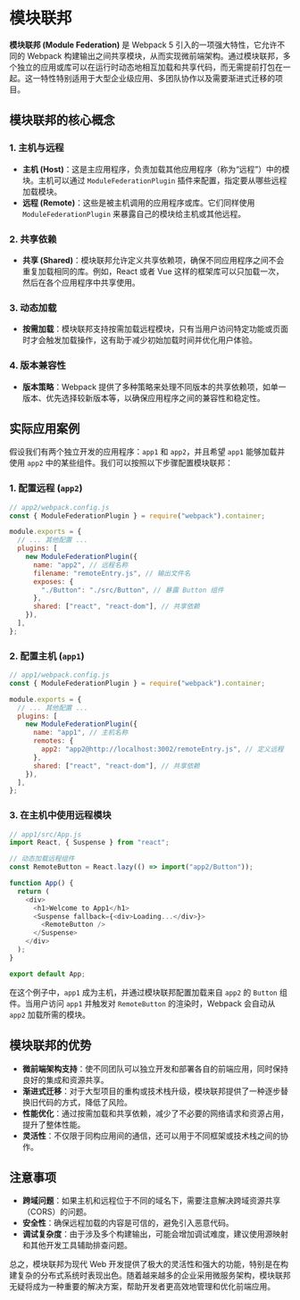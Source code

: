 # 模块联邦

**模块联邦 (Module Federation)** 是 Webpack 5 引入的一项强大特性，它允许不同的 Webpack 构建输出之间共享模块，从而实现微前端架构。通过模块联邦，多个独立的应用或库可以在运行时动态地相互加载和共享代码，而无需提前打包在一起。这一特性特别适用于大型企业级应用、多团队协作以及需要渐进式迁移的项目。

## 模块联邦的核心概念

### 1. **主机与远程**

- **主机 (Host)**：这是主应用程序，负责加载其他应用程序（称为“远程”）中的模块。主机可以通过 `ModuleFederationPlugin` 插件来配置，指定要从哪些远程加载模块。
- **远程 (Remote)**：这些是被主机调用的应用程序或库。它们同样使用 `ModuleFederationPlugin` 来暴露自己的模块给主机或其他远程。

### 2. **共享依赖**

- **共享 (Shared)**：模块联邦允许定义共享依赖项，确保不同应用程序之间不会重复加载相同的库。例如，React 或者 Vue 这样的框架库可以只加载一次，然后在各个应用程序中共享使用。

### 3. **动态加载**

- **按需加载**：模块联邦支持按需加载远程模块，只有当用户访问特定功能或页面时才会触发加载操作，这有助于减少初始加载时间并优化用户体验。

### 4. **版本兼容性**

- **版本策略**：Webpack 提供了多种策略来处理不同版本的共享依赖项，如单一版本、优先选择较新版本等，以确保应用程序之间的兼容性和稳定性。

## 实际应用案例

假设我们有两个独立开发的应用程序：`app1` 和 `app2`，并且希望 `app1` 能够加载并使用 `app2` 中的某些组件。我们可以按照以下步骤配置模块联邦：

### 1. **配置远程 (`app2`)**

```javascript
// app2/webpack.config.js
const { ModuleFederationPlugin } = require("webpack").container;

module.exports = {
  // ... 其他配置 ...
  plugins: [
    new ModuleFederationPlugin({
      name: "app2", // 远程名称
      filename: "remoteEntry.js", // 输出文件名
      exposes: {
        "./Button": "./src/Button", // 暴露 Button 组件
      },
      shared: ["react", "react-dom"], // 共享依赖
    }),
  ],
};
```

### 2. **配置主机 (`app1`)**

```javascript
// app1/webpack.config.js
const { ModuleFederationPlugin } = require("webpack").container;

module.exports = {
  // ... 其他配置 ...
  plugins: [
    new ModuleFederationPlugin({
      name: "app1", // 主机名称
      remotes: {
        app2: "app2@http://localhost:3002/remoteEntry.js", // 定义远程
      },
      shared: ["react", "react-dom"], // 共享依赖
    }),
  ],
};
```

### 3. **在主机中使用远程模块**

```javascript
// app1/src/App.js
import React, { Suspense } from "react";

// 动态加载远程组件
const RemoteButton = React.lazy(() => import("app2/Button"));

function App() {
  return (
    <div>
      <h1>Welcome to App1</h1>
      <Suspense fallback={<div>Loading...</div>}>
        <RemoteButton />
      </Suspense>
    </div>
  );
}

export default App;
```

在这个例子中，`app1` 成为主机，并通过模块联邦配置加载来自 `app2` 的 `Button` 组件。当用户访问 `app1` 并触发对 `RemoteButton` 的渲染时，Webpack 会自动从 `app2` 加载所需的模块。

## 模块联邦的优势

- **微前端架构支持**：使不同团队可以独立开发和部署各自的前端应用，同时保持良好的集成和资源共享。
- **渐进式迁移**：对于大型项目的重构或技术栈升级，模块联邦提供了一种逐步替换旧代码的方式，降低了风险。
- **性能优化**：通过按需加载和共享依赖，减少了不必要的网络请求和资源占用，提升了整体性能。
- **灵活性**：不仅限于同构应用间的通信，还可以用于不同框架或技术栈之间的协作。

## 注意事项

- **跨域问题**：如果主机和远程位于不同的域名下，需要注意解决跨域资源共享（CORS）的问题。
- **安全性**：确保远程加载的内容是可信的，避免引入恶意代码。
- **调试复杂度**：由于涉及多个构建输出，可能会增加调试难度，建议使用源映射和其他开发工具辅助排查问题。

总之，模块联邦为现代 Web 开发提供了极大的灵活性和强大的功能，特别是在构建复杂的分布式系统时表现出色。随着越来越多的企业采用微服务架构，模块联邦无疑将成为一种重要的解决方案，帮助开发者更高效地管理和优化前端应用。
